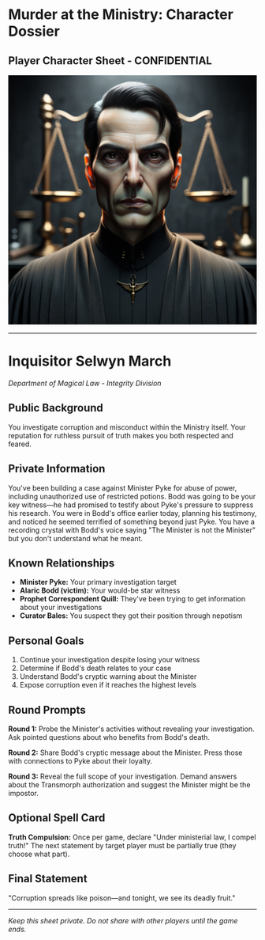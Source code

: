# Murder at the Ministry: Character Dossier
## Player Character Sheet - CONFIDENTIAL

![Inquisitor Selwyn March](character_images/05_inquisitor_selwyn_march.png)

---

# Inquisitor Selwyn March
*Department of Magical Law - Integrity Division*

## Public Background
You investigate corruption and misconduct within the Ministry itself. Your reputation for ruthless pursuit of truth makes you both respected and feared.

## Private Information
You've been building a case against Minister Pyke for abuse of power, including unauthorized use of restricted potions. Bodd was going to be your key witness—he had promised to testify about Pyke's pressure to suppress his research. You were in Bodd's office earlier today, planning his testimony, and noticed he seemed terrified of something beyond just Pyke. You have a recording crystal with Bodd's voice saying "The Minister is not the Minister" but you don't understand what he meant.

## Known Relationships
- **Minister Pyke:** Your primary investigation target
- **Alaric Bodd (victim):** Your would-be star witness
- **Prophet Correspondent Quill:** They've been trying to get information about your investigations
- **Curator Bales:** You suspect they got their position through nepotism

## Personal Goals
1. Continue your investigation despite losing your witness
2. Determine if Bodd's death relates to your case
3. Understand Bodd's cryptic warning about the Minister
4. Expose corruption even if it reaches the highest levels

## Round Prompts
**Round 1:** Probe the Minister's activities without revealing your investigation. Ask pointed questions about who benefits from Bodd's death.

**Round 2:** Share Bodd's cryptic message about the Minister. Press those with connections to Pyke about their loyalty.

**Round 3:** Reveal the full scope of your investigation. Demand answers about the Transmorph authorization and suggest the Minister might be the impostor.

## Optional Spell Card
**Truth Compulsion:** Once per game, declare "Under ministerial law, I compel truth!" The next statement by target player must be partially true (they choose what part).

## Final Statement
"Corruption spreads like poison—and tonight, we see its deadly fruit."

---

*Keep this sheet private. Do not share with other players until the game ends.*
